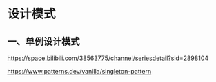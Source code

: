 # 设计模式

## 一、单例设计模式
https://space.bilibili.com/38563775/channel/seriesdetail?sid=2898104

https://www.patterns.dev/vanilla/singleton-pattern
